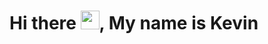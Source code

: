 # Hi there <img src="https://raw.githubusercontent.com/kaueMarques/kaueMarques/master/hi.gif" width="30px" height="30px">, My name is Kevin

